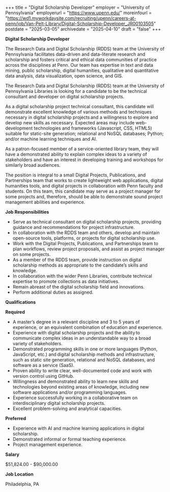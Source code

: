 +++
title = "Digital Scholarship Developer"
employer = "University of Pennsylvania"
employerurl = "https://www.upenn.edu/"
moreinfourl = "https://wd1.myworkdaysite.com/recruiting/upenn/careers-at-penn/job/Van-Pelt-Library/Digital-Scholarship-Developer_JR00103505"
postdate = "2025-03-05"
archivedate = "2025-04-10"
draft = "false"
+++

**Digital Scholarship Developer**

The Research Data and Digital Scholarship (RDDS) team at the University of Pennsylvania facilitates data-driven and data-literate research and scholarship and fosters critical and ethical data communities of practice across the disciplines at Penn. Our team has expertise in text and data mining, public scholarship, digital humanities, qualitative and quantitative data analysis, data visualization, open science, and GIS.

The Research Data and Digital Scholarship (RDDS) team at the University of Pennsylvania Libraries is looking for a candidate to be the technical consultant and developer on digital scholarship projects.

As a digital scholarship project technical consultant, this candidate will demonstrate excellent knowledge of various methods and techniques necessary in digital scholarship projects and a willingness to explore and develop new skills as necessary. Expected areas may include web-development technologies and frameworks (Javascript, CSS, HTML5) suitable for static-site generation; relational and NoSQL databases; Python; and/or machine learning techniques and AI. 

As a patron-focused member of a service-oriented library team, they will have a demonstrated ability to explain complex ideas to a variety of stakeholders and have an interest in developing training and workshops for similarly broad audiences.

The position is integral to a small Digital Projects, Publications, and Partnerships team that works to create lightweight web applications, digital humanities tools, and digital projects in collaboration with Penn faculty and students. On this team, this candidate may serve as a project manager for some projects and, therefore, should be able to demonstrate sound project management abilities and experience.

**Job Responsibilities**

- Serve as technical consultant on digital scholarship projects, providing guidance and recommendations for project infrastructure.
- In collaboration with the RDDS team and others, develop and maintain open-source tools, platforms, or projects for digital scholarship use.
- Work with the Digital Projects, Publications, and Partnerships team to plan workflows, review project proposals, and assist as project manager on some projects.
- As a member of the RDDS team, provide instruction on digital scholarship methods as appropriate to the candidate’s skills and knowledge.
- In collaboration with the wider Penn Libraries, contribute technical expertise to promote collections as data initiatives.
- Remain abreast of the digital scholarship field and innovations.
- Perform additional duties as assigned.

**Qualifications**

**Required**

- A master’s degree in a relevant discipline and 3 to 5 years of experience, or an equivalent combination of education and experience.
- Experience with digital scholarship projects and the ability to communicate complex ideas in an understandable way to a broad variety of stakeholders.
- Demonstrated programming skills in one or more languages (Python, JavaScript, etc.) and digital scholarship methods and infrastructure, such as static site generation, relational and NoSQL databases, and software as a service (SaaS).
- Proven ability to write clear, well-documented code and work with version control using GitHub.
- Willingness and demonstrated ability to learn new skills and technologies beyond existing areas of knowledge, including new software applications and/or programming languages.
- Experience successfully working in a collaborative team on interdisciplinary digital scholarship projects.
- Excellent problem-solving and analytical capacities.

**Preferred**

- Experience with AI and machine learning applications in digital scholarship.
- Demonstrated informal or formal teaching experience.
- Project management experience.

**Salary**

$51,824.00 - $90,000.00

**Job Location**

Philadelphia, PA
